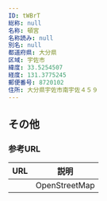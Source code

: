 ```yaml
---
ID: tWBrT
総称: null
名称: 頓宮
名称読み: null
別名: null
都道府県: 大分県
区域: 宇佐市
緯度: 33.5254507
経度: 131.3775245
郵便番号: 8720102
住所: 大分県宇佐市南宇佐４５９
---
```


## その他

### 参考URL

| URL | 説明          |
| --- | ------------- |
|     | OpenStreetMap |
